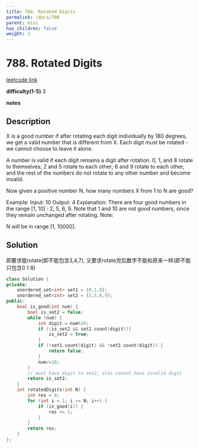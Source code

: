 ```yaml
---
title: 788. Rotated Digits
permalink: /docs/788
parent: misc
has_children: false
weight: 3
---
```

# 788. Rotated Digits
[leetcode link](https://leetcode.com/problems/rotated-digits/)

**difficulty(1-5)** 
3

**notes** 


## Description
X is a good number if after rotating each digit individually by 180 degrees, we get a valid number that is different from X.  Each digit must be rotated - we cannot choose to leave it alone.

A number is valid if each digit remains a digit after rotation. 0, 1, and 8 rotate to themselves; 2 and 5 rotate to each other; 6 and 9 rotate to each other, and the rest of the numbers do not rotate to any other number and become invalid.

Now given a positive number N, how many numbers X from 1 to N are good?

Example:
Input: 10
Output: 4
Explanation: 
There are four good numbers in the range [1, 10] : 2, 5, 6, 9.
Note that 1 and 10 are not good numbers, since they remain unchanged after rotating.
Note:

N  will be in range [1, 10000].

## Solution
即要求能rotate(即不能包含3,4,7), 又要求rotate完后数字不能和原来一样(即不能只包含0 1 8)

```c++
class Solution {
private:
    unordered_set<int> set1 = {0,1,8};
    unordered_set<int> set2 = {2,5,6,9};
public:
    bool is_good(int num) {
        bool is_set2 = false;
        while (num) {
            int digit = num%10;
            if (!is_set2 && set2.count(digit)){
                is_set2 = true;
            }
            if (!set1.count(digit) && !set2.count(digit)) {
                return false;
            }
            num/=10;
        }
        // must have digit in set2, also cannot have invalid digit
        return is_set2;      
    }
    int rotatedDigits(int N) {
        int res = 0;
        for (int i = 1; i <= N; i++) {
            if (is_good(i)) {
                res += 1;
            }
        }
        return res;
    }
};
``` 

<!-- 
Default label
{: .label }

Blue label
{: .label .label-blue }

Stable
{: .label .label-green }

New release
{: .label .label-purple }

Coming soon
{: .label .label-yellow }

Deprecated
{: .label .label-red } -->
